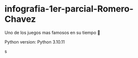 # infografia-1er-parcial-Romero-Chavez
Uno de los juegos mas famosos en su tiempo 🐍

Python version:
Python 3.10.11

s

